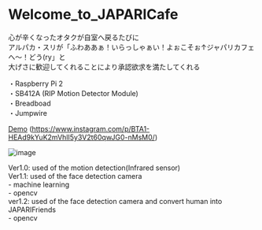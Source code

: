 # Welcome_to_JAPARICafe

心が辛くなったオタクが自室へ戻るたびに<br>
アルパカ・スリが「ふわああぁ！いらっしゃぁい！よぉこそぉ↑ジャパリカフェへ～！どう(ry」と<br>
大げさに歓迎してくれることにより承認欲求を満たしてくれる<br>

・Raspberry Pi 2<br>
・SB412A (RIP Motion Detector Module)<br>
・Breadboad<br>
・Jumpwire<br>

[Demo](https://www.instagram.com/p/BTA1-HEAd9kYuK2mVhlI5y3V2t60qwJG0-nMsM0/?taken-by=iggy126)
(https://www.instagram.com/p/BTA1-HEAd9kYuK2mVhlI5y3V2t60qwJG0-nMsM0/)

![image](https://cloud.githubusercontent.com/assets/17031124/25113295/423f88ee-2431-11e7-8f91-19e201e0c15f.png)

Ver1.0: used of the motion detection(Infrared sensor)<br>
Ver1.1: used of the face detection camera<br>
    - machine learning<br>
    - opencv<br>
ver1.2: used of the face detection camera and convert human into JAPARIFriends<br>
    - opencv<br>